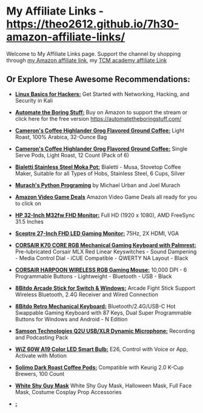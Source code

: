# My Affiliate Links - https://theo2612.github.io/7h30-amazon-affiliate-links/

Welcome to My Affiliate Links page. Support the channel by shopping through [my Amazon affiliate link](https://amzn.to/3n1nAgO), my [TCM academy affiliate Link](https://academy.tcm-sec.com/courses/?affcode=770707_seneyt4m) 

## Or Explore These Awesome Recommendations:

- [**Linux Basics for Hackers:**](https://amzn.to/3CRhbfs)
  Get Started with Networking, Hacking, and Security in Kali

- [**Automate the Boring Stuff:**](https://amzn.to/46BGyz1)
  Buy on Amazon to support the stream or click here for the free version https://automatetheboringstuff.com/

- [**Cameron's Coffee Highlander Grog Flavored Ground Coffee:**](https://amzn.to/3GlCKXY)
  Light Roast, 100% Arabica, 32-Ounce Bag

- [**Cameron's Coffee Highlander Grog Flavored Ground Coffee:**](https://amzn.to/46E2XM3)
  Single Serve Pods, Light Roast, 12 Count (Pack of 6)

- [**Bialetti Stainless Steel Moka Pot:**](https://amzn.to/3RptzvR)
  Bialetti - Musa, Stovetop Coffee Maker, Suitable for all Types of Hobs, Stainless Steel, 6 Cups, Silver
   
- [**Murach's Python Programing**](https://amzn.to/3FU4dzD)
  by Michael Urban and Joel Murach

- [**Amazon Video Game Deals**](https://www.amazon.com/s?k=video+games&i=videogames&camp=1789&creative=9325&linkCode=ur2&linkId=62ef8789832ef45b83222b08fc16f6e8&tag=doy07-20)
  Amazon Video Game Deals all ready for you to click on

- [**HP 32-Inch M32fw FHD Monitor:**](https://amzn.to/3NIVJjo)
  Full HD (1920 x 1080), AMD FreeSync 31.5 Inches

- [**Sceptre 27-Inch FHD LED Gaming Monitor:**](https://amzn.to/3GXzkuI)
  75Hz, 2X HDMI, VGA

- [**CORSAIR K70 CORE RGB Mechanical Gaming Keyboard with Palmrest:**](https://amzn.to/3RCl67n)
  Pre-lubricated Corsair MLX Red Linear Keyswitches - Sound Dampening - Media Control Dial - iCUE Compatible - QWERTY NA Layout - Black

- [**CORSAIR HARPOON WIRELESS RGB Gaming Mouse:**](https://amzn.to/3vgJYu2)
  10,000 DPI - 6 Programmable Buttons - Lightweight - Bluetooth - USB - Black

- [**8Bitdo Arcade Stick for Switch & Windows:**](https://amzn.to/3RHVrdF)
  Arcade Fight Stick Support Wireless Bluetooth, 2.4G Receiver and Wired Connection

- [**8Bitdo Retro Mechanical Keyboard:**](https://amzn.to/3RFDgFn)
  Bluetooth/2.4G/USB-C Hot Swappable Gaming Keyboard with 87 Keys, Dual Super Programmable Buttons for Windows and Android - N Edition

- [**Samson Technologies Q2U USB/XLR Dynamic Microphone:**](https://amzn.to/3N4X80f)
  Recording and Podcasting Pack

- [**WiZ 60W A19 Color LED Smart Bulb:**](https://amzn.to/405ThIC)
  E26, Control with Voice or App, Activate with Motion

- [**Solimo Dark Roast Coffee Pods:**](https://amzn.to/3HQ7ekV)
  Compatible with Keurig 2.0 K-Cup Brewers, 100 Count

- [**White Shy Guy Mask**](https://amzn.to/3Qyro7x)
  White Shy Guy Mask, Halloween Mask, Full Face Mask, Costume Cosplay Prop Accessories

- [**:**]()


